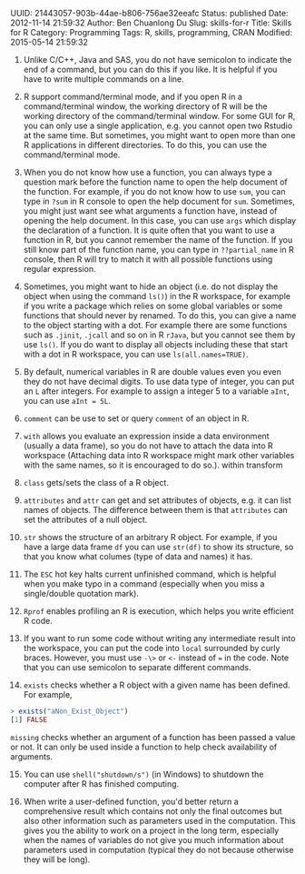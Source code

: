 UUID: 21443057-903b-44ae-b806-756ae32eeafc
Status: published
Date: 2012-11-14 21:59:32
Author: Ben Chuanlong Du
Slug: skills-for-r
Title: Skills for R
Category: Programming
Tags: R, skills, programming, CRAN
Modified: 2015-05-14 21:59:32


1. Unlike C/C++, Java and SAS, 
you do not have semicolon to indicate the end of a command, 
but you can do this if you like. 
It is helpful if you have to write multiple commands on a line.

2. R support command/terminal mode, 
and if you open R in a command/terminal window, 
the working directory of R will be the working directory of the command/terminal window. 
For some GUI for R, 
you can only use a single application, 
e.g. you cannot open two Rstudio at the same time. 
But sometimes, 
you might want to open more than one R applications in different directories. 
To do this, 
you can use the command/terminal mode.

3. When you do not know how use a function, 
you can always type a question mark 
before the function name to open the help document of the function. 
For example, 
if you do not know how to use `sum`, 
you can type in `?sum` in R console to open the help document for `sum`.
Sometimes, 
you might just want see what arguments a function have,
instead of opening the help document. 
In this case, 
you can use `args` which display the declaration of a function. 
It is quite often that you want to use a function in R, 
but you cannot remember the name of the function. 
If you still know part of the function name, 
you can type in `??partial_name` in R console, 
then R will try to match it with all possible functions using regular expression.

4. Sometimes, 
you might want to hide an object 
(i.e. do not display the object when using the command `ls()`) in the R workspace, 
for example if you write a package
which relies on some global variables or some functions that should never by renamed. 
To do this, 
you can give a name to the object starting with a dot. 
For example there are some functions such as `.jinit`, `.jcall` and so on in R `rJava`, 
but you cannot see them by use `ls()`. 
If you do want to display all objects including these that start with a dot in R workspace, 
you can use `ls(all.names=TRUE)`.

5. By default, 
numerical variables in R are double values 
even you even they do not have decimal digits. 
To use data type of integer, 
you can put an `L` after integers. 
For example to assign a integer 5 to a variable `aInt`, 
you can use `aInt = 5L`.

6. `comment` can be use to set or query `comment` of an object in R.

7. `with` allows you evaluate an expression 
inside a data environment (usually a data frame), 
so you do not have to attach the data into R workspace 
(Attaching data into R workspace might mark other variables with the same names, 
so it is encouraged to do so.). 
within transform 

8. `class` gets/sets the class of a R object.

9. `attributes` and `attr` can get and set attributes of objects, 
e.g.  it can list names of objects. 
The difference between them is that `attributes` can set the attributes of a null object.

10. `str` shows the structure of an arbitrary R object. 
For example, 
if you have a large data frame `df` you can use `str(df)` to show its structure, 
so that you know what columes (type of data and names) it has.

11. The `ESC` hot key halts current unfinished command, 
which is helpful when you make typo in a command 
(especially when you miss a single/double quotation mark).

12. `Rprof` enables profiling an R is execution, 
which helps you write efficient R code.

13. If you want to run some code 
without writing any intermediate result into the workspace, 
you can put the code into `local` surrounded by curly braces. 
However, 
you must use `-\>` or `<-` instead of `=` in the code. 
Note that you can use semicolon to separate different commands.

14. `exists` checks whether a R object with a given name has been defined. 
For example,
```R
> exists("aNon_Exist_Object")
[1] FALSE
```
`missing` checks whether an argument of a function has been passed a value or not. 
It can only be used inside a function to help check availability of arguments.

15. You can use `shell("shutdown/s")` (in Windows) 
to shutdown the computer after R has finished computing.

16. When write a user-defined function, 
you'd better return a comprehensive result 
which contains not only the final outcomes 
but also other information such as parameters used in the computation.
This gives you the ability to work on a project in the long term,
especially when the names of variables do not give you much information 
about parameters used in computation 
(typical they do not because otherwise they will be long).


